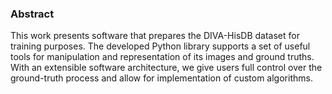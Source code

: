 ### Abstract

This work presents software that prepares the DIVA-HisDB dataset for training purposes. The developed Python library supports a set of useful tools for manipulation and representation of its images and ground truths. With an extensible software architecture, we give users full control over the ground-truth process and allow for implementation of custom algorithms.
